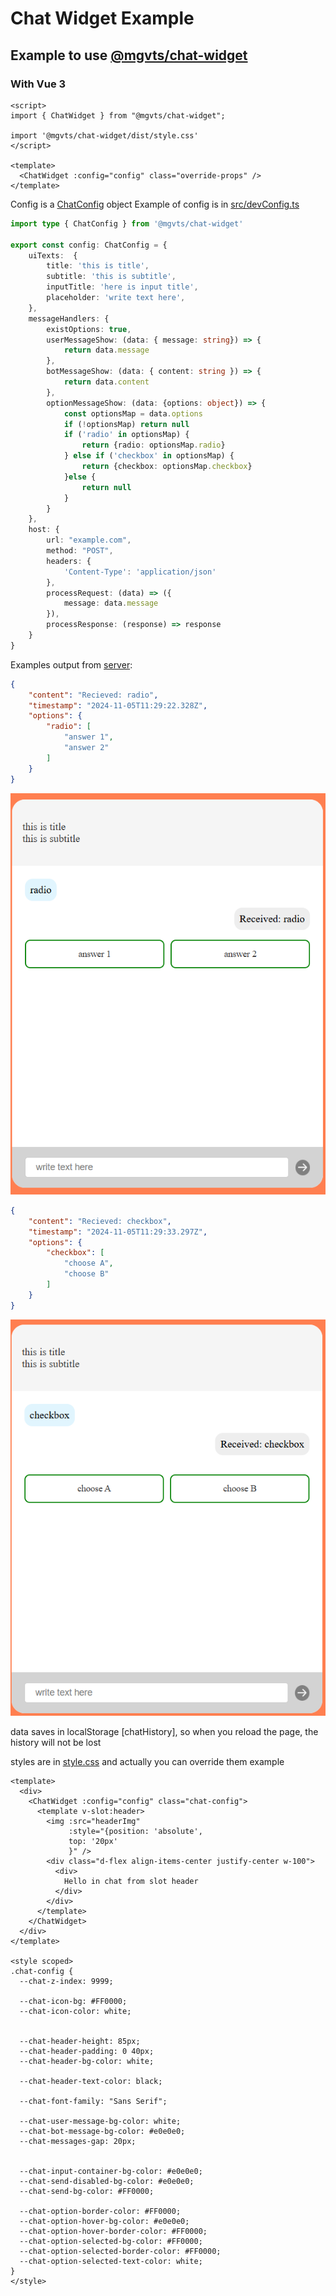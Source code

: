 # Chat Widget Example

## Example to use [@mgvts/chat-widget](https://www.npmjs.com/package/@mgvts/chat-widget)

### With Vue 3

```vue
<script>
import { ChatWidget } from "@mgvts/chat-widget";

import '@mgvts/chat-widget/dist/style.css'
</script>

<template>
  <ChatWidget :config="config" class="override-props" />
</template>
```
Config is a [ChatConfig](https://github.com/mgvts/chat-widget/blob/main/src/types/ChatConfig.ts) object
Example of config is in [src/devConfig.ts](https://github.com/mgvts/chat-widget/blob/main/examples/src/devConfig.ts)

```typescript
import type { ChatConfig } from '@mgvts/chat-widget'

export const config: ChatConfig = {
    uiTexts:  {
        title: 'this is title',
        subtitle: 'this is subtitle',
        inputTitle: 'here is input title',
        placeholder: 'write text here',
    },
    messageHandlers: {
        existOptions: true,
        userMessageShow: (data: { message: string}) => {
            return data.message
        },
        botMessageShow: (data: { content: string }) => {
            return data.content
        },
        optionMessageShow: (data: {options: object}) => {
            const optionsMap = data.options
            if (!optionsMap) return null
            if ('radio' in optionsMap) {
                return {radio: optionsMap.radio}
            } else if ('checkbox' in optionsMap) {
                return {checkbox: optionsMap.checkbox}
            }else {
                return null
            }
        }
    },
    host: {
        url: "example.com",
        method: "POST",
        headers: {
            'Content-Type': 'application/json'
        },
        processRequest: (data) => ({
            message: data.message
        }),
        processResponse: (response) => response
    }
}
```

Examples output from [server](https://github.com/mgvts/chatWidgetExampleServer):
```json
{
    "content": "Recieved: radio",
    "timestamp": "2024-11-05T11:29:22.328Z",
    "options": {
        "radio": [
            "answer 1",
            "answer 2"
        ]
    }
}
```
![radio example](./radmeImg/image.png)
```json
{
    "content": "Recieved: checkbox",
    "timestamp": "2024-11-05T11:29:33.297Z",
    "options": {
        "checkbox": [
            "choose A",
            "choose B"
        ]
    }
}
```
![checkbox example](./radmeImg/image-1.png)

data saves in localStorage [chatHistory], so when you reload the page, the history will not be lost


styles are in [style.css](https://github.com/mgvts/chat-widget/blob/main/dist/style.css)
and actually you can override them example 
```vue
<template>
  <div>
    <ChatWidget :config="config" class="chat-config">
      <template v-slot:header>
        <img :src="headerImg"
             :style="{position: 'absolute',
             top: '20px'
             }" />
        <div class="d-flex align-items-center justify-center w-100">
          <div>
            Hello in chat from slot header
          </div>
        </div>
      </template>
    </ChatWidget>
  </div>
</template>

<style scoped>
.chat-config {
  --chat-z-index: 9999;

  --chat-icon-bg: #FF0000;
  --chat-icon-color: white;


  --chat-header-height: 85px;
  --chat-header-padding: 0 40px;
  --chat-header-bg-color: white;

  --chat-header-text-color: black;

  --chat-font-family: "Sans Serif";

  --chat-user-message-bg-color: white;
  --chat-bot-message-bg-color: #e0e0e0;
  --chat-messages-gap: 20px;


  --chat-input-container-bg-color: #e0e0e0;
  --chat-send-disabled-bg-color: #e0e0e0;
  --chat-send-bg-color: #FF0000;

  --chat-option-border-color: #FF0000;
  --chat-option-hover-bg-color: #e0e0e0;
  --chat-option-hover-border-color: #FF0000;
  --chat-option-selected-bg-color: #FF0000;
  --chat-option-selected-border-color: #FF0000;
  --chat-option-selected-text-color: white;
}
</style>
```

